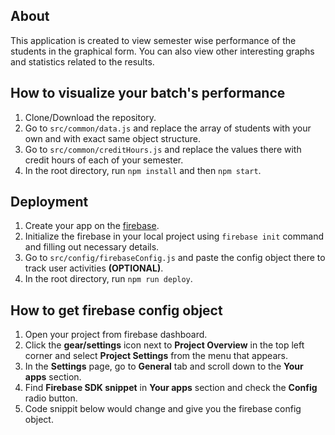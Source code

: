 ## About
This application is created to view semester wise performance of the students in the graphical form. You can also view other interesting graphs and statistics related to the results.

## How to visualize your batch's performance
1. Clone/Download the repository.
2. Go to ```src/common/data.js``` and replace the array of students with your own and with exact same object structure.
3. Go to ```src/common/creditHours.js``` and replace the values there with credit hours of each of your semester.
4. In the root directory, run ```npm install``` and then ```npm start```.

## Deployment
1. Create your app on the [firebase](https://firebase.google.com/).
2. Initialize the firebase in your local project using ```firebase init``` command and filling out necessary details.
3. Go to ```src/config/firebaseConfig.js``` and paste the config object there to track user activities **(OPTIONAL)**.
4. In the root directory, run ```npm run deploy```.

## How to get firebase config object
1. Open your project from firebase dashboard.
2. Click the **gear/settings** icon next to **Project Overview** in the top left corner and select **Project Settings** from the menu that appears.
3. In the **Settings** page, go to **General** tab and scroll down to the **Your apps** section.
4. Find **Firebase SDK snippet** in **Your apps** section and check the **Config** radio button.
5. Code snippit below would change and give you the firebase config object.
